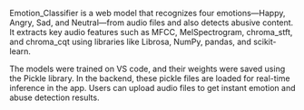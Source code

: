 Emotion_Classifier is a web model that recognizes four emotions—Happy, Angry, Sad, and Neutral—from audio files and also detects abusive content. It extracts key audio features such as MFCC, MelSpectrogram, chroma_stft, and chroma_cqt using libraries like Librosa, NumPy, pandas, and scikit-learn.

The models were trained on VS code, and their weights were saved using the Pickle library. In the backend, these pickle files are loaded for real-time inference in the app. Users can upload audio files to get instant emotion and abuse detection results.

